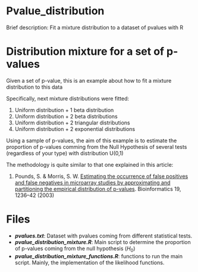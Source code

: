 # Pvalue_distribution

Brief description: Fit a mixture distribution to a dataset of pvalues with R

# Distribution mixture for a set of p-values

Given a set of p-value, this is an example about how to fit a mixture distribution to this data

Specifically, next mixture distributions were fitted:

1. Uniform distribution + 1 beta distribution
2. Uniform distribution + 2 beta distributions
3. Uniform distribution + 2 triangular distributions
4. Uniform distribution + 2 exponential distributions

Using a sample of p-values, the aim of this example is to estimate the proportion of p-values comming from the Null Hypothesis of several tests (regardless of your type) with distribution U(0,1)

The methodology is quite similar to that one explained in this article:

1. Pounds, S. & Morris, S. W. [Estimating the occurrence of false positives and false negatives in microarray studies by approximating and partitioning the empirical distribution of p-values](https://academic.oup.com/bioinformatics/article/19/10/1236/184434). Bioinformatics 19, 1236–42 (2003)

# Files

- __*pvalues.txt*__: Dataset with pvalues coming from different statistical tests.
- __*pvalue_distribution_mixture.R*__: Main script to determine the proportion of p-values coming from the null hypothesis ($H_0$)
- __*pvalue_distribution_mixture_functions.R*__: functions to run the main script. Mainly, the implementation of the likelihood functions.
